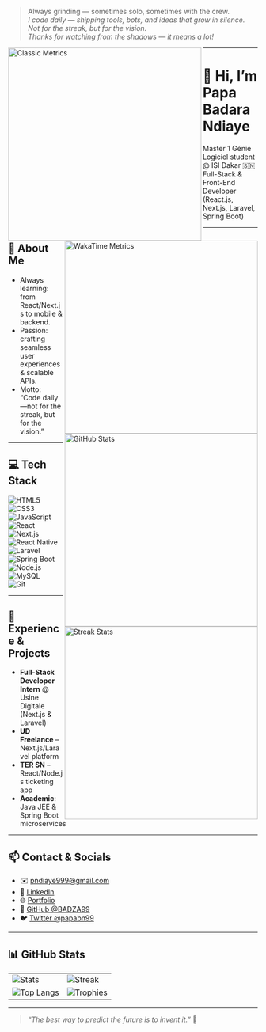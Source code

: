 > Always grinding — sometimes solo, sometimes with the crew.  
> _I code daily — shipping tools, bots, and ideas that grow in silence. Not for the streak, but for the vision._  
> _Thanks for watching from the shadows — it means a lot!_

<p float="left">
  <img align="left" width="390" alt="Classic Metrics" src="https://raw.githubusercontent.com/BADZA99/metrics/master/metrics.classic.svg">
  <img align="right" width="390" alt="WakaTime Metrics" src="https://raw.githubusercontent.com/BADZA99/metrics/master/metrics.plugin.wakatime.svg">
</p>

<p float="left">
  <img align="right" width="390" alt="GitHub Stats" src="https://github-readme-stats.vercel.app/api?username=BADZA99&hide_border=true&show_icons=true&theme=tokyonight&bg_color=FF000000&text_color=777777">
  <img align="right" width="390" alt="Streak Stats" src="http://github-readme-streak-stats.herokuapp.com?user=BADZA99&theme=tokyonight&hide_border=true&background=FF000000">
</p>

---

# 👋 Hi, I’m **Papa Badara Ndiaye**  
Master 1 Génie Logiciel student @ ISI Dakar 🇸🇳  
Full-Stack & Front-End Developer (React.js, Next.js, Laravel, Spring Boot)

---

## 🎯 About Me  
- Always learning: from React/Next.js to mobile & backend.  
- Passion: crafting seamless user experiences & scalable APIs.  
- Motto: “Code daily—not for the streak, but for the vision.”  

---

## 💻 Tech Stack  
![HTML5](https://img.shields.io/badge/HTML5-%23E34F26.svg?style=for-the-badge&logo=html5)  
![CSS3](https://img.shields.io/badge/CSS3-%231572B6.svg?style=for-the-badge&logo=css3)  
![JavaScript](https://img.shields.io/badge/JavaScript-%23323330.svg?style=for-the-badge&logo=javascript&logoColor=%23F7DF1E)  
![React](https://img.shields.io/badge/React-%2361DAFB.svg?style=for-the-badge&logo=react)  
![Next.js](https://img.shields.io/badge/Next.js-black?style=for-the-badge&logo=next.js&logoColor=white)  
![React Native](https://img.shields.io/badge/React%20Native-%2361DAFB.svg?style=for-the-badge&logo=react)  
![Laravel](https://img.shields.io/badge/Laravel-%23FF2D20.svg?style=for-the-badge&logo=laravel)  
![Spring Boot](https://img.shields.io/badge/Spring%20Boot-%236DB33F.svg?style=for-the-badge&logo=spring-boot)  
![Node.js](https://img.shields.io/badge/Node.js-%23339933.svg?style=for-the-badge&logo=node.js)  
![MySQL](https://img.shields.io/badge/MySQL-%234479A1.svg?style=for-the-badge&logo=mysql)  
![Git](https://img.shields.io/badge/Git-%23F05032.svg?style=for-the-badge&logo=git)

---

## 🚀 Experience & Projects  
- **Full-Stack Developer Intern** @ Usine Digitale (Next.js & Laravel)  
- **UD Freelance** – Next.js/Laravel platform  
- **TER SN** – React/Node.js ticketing app  
- **Academic**: Java JEE & Spring Boot microservices  

---

## 📫 Contact & Socials  
- ✉️ pndiaye999@gmail.com  
- 🔗 [LinkedIn](https://www.linkedin.com/in/papa-badara-ndiaye-948420267/)  
- 🌐 [Portfolio](https://papabndev.netlify.app/)  
- 🐙 [GitHub @BADZA99](https://github.com/BADZA99)  
- 🐦 [Twitter @papabn99](https://twitter.com/papabn99)

---

## 📊 GitHub Stats  
|  |  |
|--|--|
| ![Stats](https://github-readme-stats.vercel.app/api?username=BADZA99&theme=dark&show_icons=true) | ![Streak](https://github-readme-streak-stats.herokuapp.com/?user=BADZA99&theme=dark) |
| ![Top Langs](https://github-readme-stats.vercel.app/api/top-langs/?username=BADZA99&theme=dark&layout=compact) | ![Trophies](https://github-profile-trophy.vercel.app/?username=BADZA99&theme=radical&no-bg=true) |

---

> _“The best way to predict the future is to invent it.”_ 🚀
